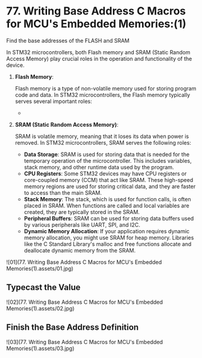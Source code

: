 # 77. Writing Base Address C Macros for MCU's Embedded Memories:(1)



Find the base addresses of the FLASH and SRAM 

In STM32 microcontrollers, both Flash memory and SRAM (Static Random Access Memory) play crucial roles in the operation and functionality of the device.

1. **Flash Memory**:

   Flash memory is a type of non-volatile memory used for storing program code and data. In STM32 microcontrollers, the Flash memory typically serves several important roles:

   - 

2. **SRAM (Static Random Access Memory)**:

   SRAM is volatile memory, meaning that it loses its data when power is removed. In STM32 microcontrollers, SRAM serves the following roles:

   - **Data Storage**: SRAM is used for storing data that is needed for the temporary operation of the microcontroller. This includes variables, stack memory, and other runtime data used by the program.
   - **CPU Registers**: Some STM32 devices may have CPU registers or core-coupled memory (CCM) that act like SRAM. These high-speed memory regions are used for storing critical data, and they are faster to access than the main SRAM.
   - **Stack Memory**: The stack, which is used for function calls, is often placed in SRAM. When functions are called and local variables are created, they are typically stored in the SRAM.
   - **Peripheral Buffers**: SRAM can be used for storing data buffers used by various peripherals like UART, SPI, and I2C.
   - **Dynamic Memory Allocation**: If your application requires dynamic memory allocation, you might use SRAM for heap memory. Libraries like the C Standard Library's malloc and free functions allocate and deallocate dynamic memory from the SRAM.

![01](77. Writing Base Address C Macros for MCU's Embedded Memories(1).assets/01.jpg)

## Typecast the Value

![02](77. Writing Base Address C Macros for MCU's Embedded Memories(1).assets/02.jpg)

## Finish the Base Address Definition

![03](77. Writing Base Address C Macros for MCU's Embedded Memories(1).assets/03.jpg)